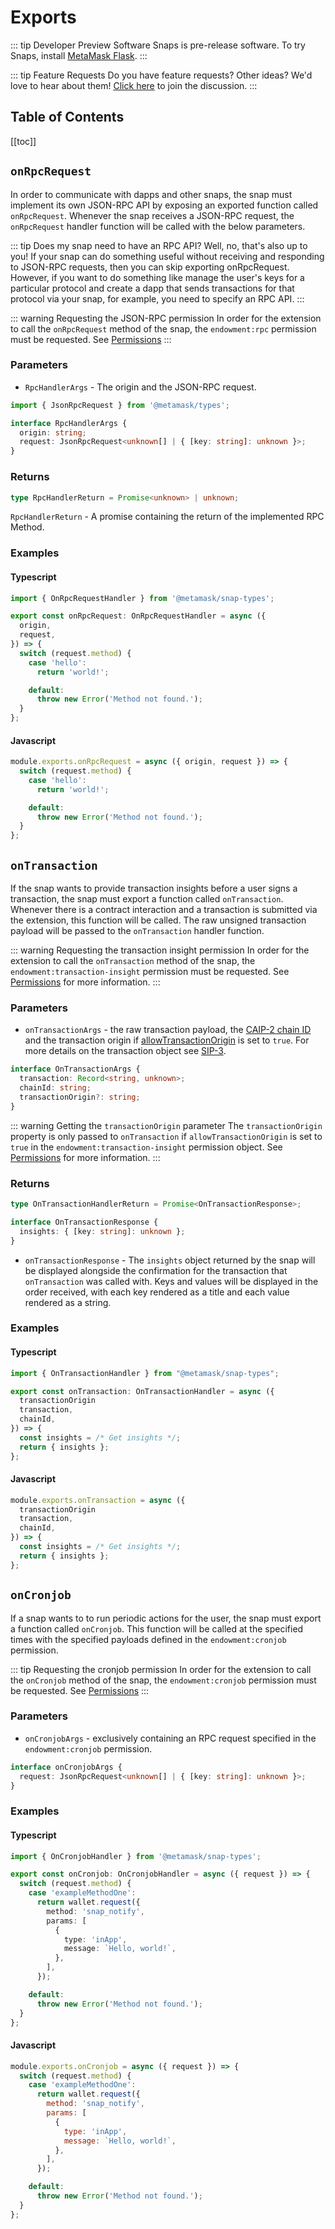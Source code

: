 # Exports

::: tip Developer Preview Software
Snaps is pre-release software. To try Snaps, install [MetaMask Flask](https://metamask.io/flask).
:::

::: tip Feature Requests
Do you have feature requests? Other ideas? We'd love to hear about them! [Click here](https://github.com/MetaMask/snaps-monorepo/discussions) to join the discussion.
:::

## Table of Contents

[[toc]]

## `onRpcRequest`

In order to communicate with dapps and other snaps, the snap must implement its own JSON-RPC API by exposing an exported function called `onRpcRequest`. Whenever the snap receives a JSON-RPC request, the `onRpcRequest` handler function will be called with the below parameters.

::: tip Does my snap need to have an RPC API?
Well, no, that's also up to you! If your snap can do something useful without receiving and responding to JSON-RPC requests, then you can skip exporting onRpcRequest. However, if you want to do something like manage the user's keys for a particular protocol and create a dapp that sends transactions for that protocol via your snap, for example, you need to specify an RPC API.
:::

::: warning Requesting the JSON-RPC permission
In order for the extension to call the `onRpcRequest` method of the snap, the `endowment:rpc` permission must be requested. See [Permissions](./snaps-permissions.html#endowment-rpc)
:::

### Parameters

- `RpcHandlerArgs` - The origin and the JSON-RPC request.

```typescript
import { JsonRpcRequest } from '@metamask/types';

interface RpcHandlerArgs {
  origin: string;
  request: JsonRpcRequest<unknown[] | { [key: string]: unknown }>;
}
```

### Returns

```typescript
type RpcHandlerReturn = Promise<unknown> | unknown;
```

`RpcHandlerReturn` - A promise containing the return of the implemented RPC Method.

### Examples

#### Typescript

```typescript
import { OnRpcRequestHandler } from '@metamask/snap-types';

export const onRpcRequest: OnRpcRequestHandler = async ({
  origin,
  request,
}) => {
  switch (request.method) {
    case 'hello':
      return 'world!';

    default:
      throw new Error('Method not found.');
  }
};
```

#### Javascript

```js
module.exports.onRpcRequest = async ({ origin, request }) => {
  switch (request.method) {
    case 'hello':
      return 'world!';

    default:
      throw new Error('Method not found.');
  }
};
```

## `onTransaction`

If the snap wants to provide transaction insights before a user signs a transaction, the snap must export a function called `onTransaction`. Whenever there is a contract interaction and a transaction is submitted via the extension, this function will be called. The raw unsigned transaction payload will be passed to the `onTransaction` handler function.

::: warning Requesting the transaction insight permission
In order for the extension to call the `onTransaction` method of the snap, the `endowment:transaction-insight` permission must be requested. See [Permissions](./snaps-permissions.html#endowment-transaction-insight) for more information.
:::

### Parameters

- `onTransactionArgs` - the raw transaction payload, the [CAIP-2 chain ID](https://github.com/ChainAgnostic/CAIPs/blob/master/CAIPs/caip-2.md) and the transaction origin if [allowTransactionOrigin](./snaps-permissions.html#endowment-transaction-insight) is set to `true`. For more details on the transaction object see [SIP-3](https://metamask.github.io/SIPs/SIPS/sip-3#appendix-i-ethereum-transaction-objects).

```typescript
interface OnTransactionArgs {
  transaction: Record<string, unknown>;
  chainId: string;
  transactionOrigin?: string;
}
```

::: warning Getting the `transactionOrigin` parameter
The `transactionOrigin` property is only passed to `onTransaction` if `allowTransactionOrigin` is set to `true` in the `endowment:transaction-insight` permission object. See [Permissions](./snaps-permissions.html#endowment-transaction-insight) for more information.
:::

### Returns

```typescript
type OnTransactionHandlerReturn = Promise<OnTransactionResponse>;

interface OnTransactionResponse {
  insights: { [key: string]: unknown };
}
```

- `onTransactionResponse` - The `insights` object returned by the snap will be displayed alongside the confirmation for the transaction that `onTransaction` was called with. Keys and values will be displayed in the order received, with each key rendered as a title and each value rendered as a string.

### Examples

#### Typescript

```typescript
import { OnTransactionHandler } from "@metamask/snap-types";

export const onTransaction: OnTransactionHandler = async ({
  transactionOrigin
  transaction,
  chainId,
}) => {
  const insights = /* Get insights */;
  return { insights };
};
```

#### Javascript

```js
module.exports.onTransaction = async ({
  transactionOrigin
  transaction,
  chainId,
}) => {
  const insights = /* Get insights */;
  return { insights };
};
```

## `onCronjob`

If a snap wants to to run periodic actions for the user, the snap must export a function called `onCronjob`. This function will be called at the specified times with the specified payloads defined in the `endowment:cronjob` permission.

::: tip Requesting the cronjob permission
In order for the extension to call the `onCronjob` method of the snap, the `endowment:cronjob` permission must be requested. See [Permissions](./snaps-permissions.html#endowment-cronjob)
:::

### Parameters

- `onCronjobArgs` - exclusively containing an RPC request specified in the `endowment:cronjob` permission.

```typescript
interface onCronjobArgs {
  request: JsonRpcRequest<unknown[] | { [key: string]: unknown }>;
}
```

### Examples

#### Typescript

```typescript
import { OnCronjobHandler } from '@metamask/snap-types';

export const onCronjob: OnCronjobHandler = async ({ request }) => {
  switch (request.method) {
    case 'exampleMethodOne':
      return wallet.request({
        method: 'snap_notify',
        params: [
          {
            type: 'inApp',
            message: `Hello, world!`,
          },
        ],
      });

    default:
      throw new Error('Method not found.');
  }
};
```

#### Javascript

```js
module.exports.onCronjob = async ({ request }) => {
  switch (request.method) {
    case 'exampleMethodOne':
      return wallet.request({
        method: 'snap_notify',
        params: [
          {
            type: 'inApp',
            message: `Hello, world!`,
          },
        ],
      });

    default:
      throw new Error('Method not found.');
  }
};
```
